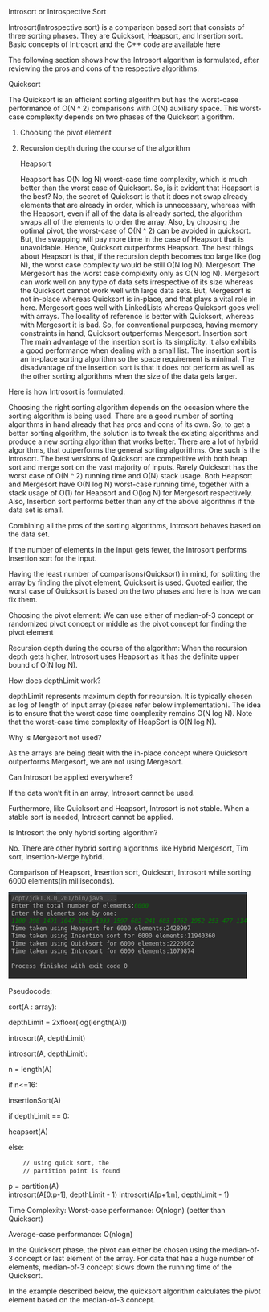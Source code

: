 Introsort or Introspective Sort

Introsort(Introspective sort) is a comparison based sort that consists of three sorting phases. They are Quicksort, Heapsort, and Insertion sort. Basic concepts of Introsort and the C++ code are available here

The following section shows how the Introsort algorithm is formulated, after reviewing the pros and cons of the respective algorithms.

Quicksort

The Quicksort is an efficient sorting algorithm but has the worst-case performance of O(N ^ 2) comparisons with O(N) auxiliary space. This worst-case complexity depends on two phases of the Quicksort algorithm.

1. Choosing the pivot element

2. Recursion depth during the course of the algorithm

   Heapsort

   Heapsort has O(N log N) worst-case time complexity, which is much better than the worst case of Quicksort. So, is it evident that Heapsort is the best? No, the secret of Quicksort is that it does not swap already elements that are already in order, which is unnecessary, whereas with the Heapsort, even if all of the data is already sorted, the algorithm swaps all of the elements to order the array. Also, by choosing the optimal pivot, the worst-case of O(N ^ 2) can be avoided in quicksort. But, the swapping will pay more time in the case of Heapsort that is unavoidable. Hence, Quicksort outperforms Heapsort.
   The best things about Heapsort is that, if the recursion depth becomes too large like (log N), the worst case complexity would be still O(N log N).
   Mergesort
   The Mergesort has the worst case complexity only as O(N log N). Mergesort can work well on any type of data sets irrespective of its size whereas the Quicksort cannot work well with large data sets. But, Mergesort is not in-place whereas Quicksort is in-place, and that plays a vital role in here. Mergesort goes well with LinkedLists whereas Quicksort goes well with arrays. The locality of reference is better with Quicksort, whereas with Mergesort it is bad. So, for conventional purposes, having memory constraints in hand, Quicksort outperforms Mergesort.
   Insertion sort
   The main advantage of the insertion sort is its simplicity. It also exhibits a good performance when dealing with a small list. The insertion sort is an in-place sorting algorithm so the space requirement is minimal. The disadvantage of the insertion sort is that it does not perform as well as the other sorting algorithms when the size of the data gets larger.

Here is how Introsort is formulated:

Choosing the right sorting algorithm depends on the occasion where the sorting algorithm is being used. There are a good number of sorting algorithms in hand already that has pros and cons of its own. So, to get a better sorting algorithm, the solution is to tweak the existing algorithms and produce a new sorting algorithm that works better. There are a lot of hybrid algorithms, that outperforms the general sorting algorithms. One such is the Introsort. The best versions of Quicksort are competitive with both heap sort and merge sort on the vast majority of inputs. Rarely Quicksort has the worst case of O(N ^ 2) running time and O(N) stack usage. Both Heapsort and Mergesort have O(N log N) worst-case running time, together with a stack usage of O(1) for Heapsort and O(log N) for Mergesort respectively. Also, Insertion sort performs better than any of the above algorithms if the data set is small.

Combining all the pros of the sorting algorithms, Introsort behaves based on the data set.

If the number of elements in the input gets fewer, the Introsort performs Insertion sort for the input.

Having the least number of comparisons(Quicksort) in mind, for splitting the array by finding the pivot element, Quicksort is used. Quoted earlier, the worst case of Quicksort is based on the two phases and here is how we can fix them.

Choosing the pivot element: We can use either of median-of-3 concept or randomized pivot concept or middle as the pivot concept for finding the pivot element

Recursion depth during the course of the algorithm: When the recursion depth gets higher, Introsort uses Heapsort as it has the definite upper bound of O(N log N).

How does depthLimit work?

depthLimit represents maximum depth for recursion. It is typically chosen as log of length of input array (please refer below implementation). The idea is to ensure that the worst case time complexity remains O(N log N). Note that the worst-case time complexity of HeapSort is O(N log N).

Why is Mergesort not used?

As the arrays are being dealt with the in-place concept where Quicksort outperforms Mergesort, we are not using Mergesort.

Can Introsort be applied everywhere?

If the data won’t fit in an array, Introsort cannot be used.

Furthermore, like Quicksort and Heapsort, Introsort is not stable. When a stable sort is needed, Introsort cannot be applied.

Is Introsort the only hybrid sorting algorithm?

No. There are other hybrid sorting algorithms like Hybrid Mergesort, Tim sort, Insertion-Merge hybrid.

Comparison of Heapsort, Insertion sort, Quicksort, Introsort while sorting 6000 elements(in milliseconds).

![img.png](infoimgs/img.png)

Pseudocode:

sort(A : array):

depthLimit = 2xfloor(log(length(A)))

introsort(A, depthLimit)

introsort(A, depthLimit):

n = length(A)

if n<=16:

insertionSort(A)

if depthLimit == 0:

heapsort(A)

else:

        // using quick sort, the
        // partition point is found 
p = partition(A)  
introsort(A[0:p-1], depthLimit - 1)
introsort(A[p+1:n], depthLimit - 1)

Time Complexity:
Worst-case performance: O(nlogn) (better than Quicksort)

Average-case performance: O(nlogn)

In the Quicksort phase, the pivot can either be chosen using the median-of-3 concept or last element of the array. For data that has a huge number of elements, median-of-3 concept slows down the running time of the Quicksort.

In the example described below, the quicksort algorithm calculates the pivot element based on the median-of-3 concept. 


